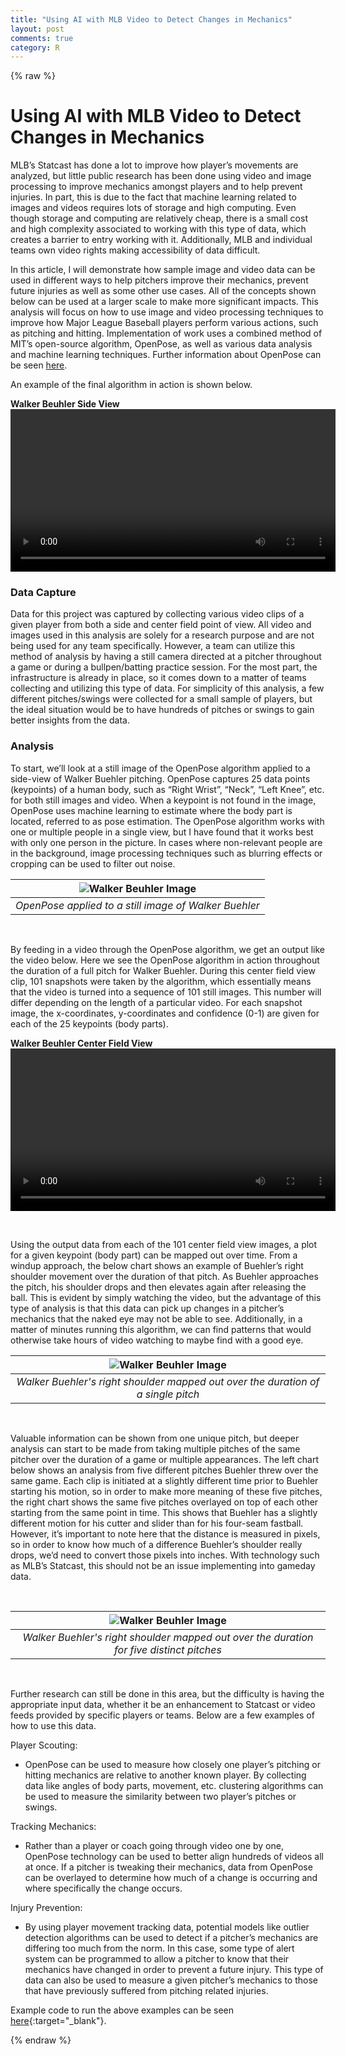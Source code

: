 ```yaml
---
title: "Using AI with MLB Video to Detect Changes in Mechanics"
layout: post
comments: true
category: R
---
```


{% raw %}

# Using AI with MLB Video to Detect Changes in Mechanics

MLB’s Statcast has done a lot to improve how player’s movements are analyzed, but little public research has been done using video and image processing to improve mechanics amongst players and to help prevent injuries.  In part, this is due to the fact that machine learning related to images and videos requires lots of storage and high computing.  Even though storage and computing are relatively cheap, there is a small cost and high complexity associated to working with this type of data, which creates a barrier to entry working with it. Additionally, MLB and individual teams own video rights making accessibility of data difficult. 

In this article, I will demonstrate how sample image and video data can be used in different ways to help pitchers improve their mechanics, prevent future injuries as well as some other use cases. All of the concepts shown below can be used at a larger scale to make more significant impacts.  This analysis will focus on how to use image and video processing techniques to improve how Major League Baseball players perform various actions, such as pitching and hitting.  Implementation of work uses a combined method of MIT’s open-source algorithm, OpenPose, as well as various data analysis and machine learning techniques.  Further information about OpenPose can be seen [here](https://github.com/CMU-Perceptual-Computing-Lab/openpose).

An example of the final algorithm in action is shown below.

<b>Walker Beuhler Side View</b>
<video width="520" controls>
<source src="/assets/images/2021-06-05-mlb-openpose/buehler_side_output.mp4">
</video>  

  
### Data Capture

Data for this project was captured by collecting various video clips of a given player from both a side and center field point of view.  All video and images used in this analysis are solely for a research purpose and are not being used for any team specifically.  However, a team can utilize this method of analysis by having a still camera directed at a pitcher throughout a game or during a bullpen/batting practice session.  For the most part, the infrastructure is already in place, so it comes down to a matter of teams collecting and utilizing this type of data.  For simplicity of this analysis, a few different pitches/swings were collected for a small sample of players, but the ideal situation would be to have hundreds of pitches or swings to gain better insights from the data.
  
  
### Analysis 
To start, we’ll look at a still image of the OpenPose algorithm applied to a side-view of Walker Buehler pitching.  OpenPose captures 25 data points (keypoints) of a human body, such as “Right Wrist”, “Neck”, “Left Knee”, etc. for both still images and video.  When a keypoint is not found in the image, OpenPose uses machine learning to estimate where the body part is located, referred to as pose estimation. The OpenPose algorithm works with one or multiple people in a single view, but I have found that it works best with only one person in the picture. In cases where non-relevant people are in the background, image processing techniques such as blurring effects or cropping can be used to filter out noise.


| ![Walker Beuhler Image](/figure/2021-06-05-mlb-openpose/beuhler1.png) |
|:--:| 
| *OpenPose applied to a still image of Walker Buehler* | 
  
<br>

By feeding in a video through the OpenPose algorithm, we get an output like the video below.  Here we see the OpenPose algorithm in action throughout the duration of a full pitch for Walker Buehler. During this center field view clip, 101 snapshots were taken by the algorithm, which essentially means that the video is turned into a sequence of 101 still images.  This number will differ depending on the length of a particular video.  For each snapshot image, the x-coordinates, y-coordinates and confidence (0-1) are given for each of the 25 keypoints (body parts). 

<b>Walker Beuhler Center Field View</b>
<video width="520" controls>
<source src="/figure/2021-06-05-mlb-openpose/walker_beuhler2.mp4">
</video>  

<br>
  
Using the output data from each of the 101 center field view images, a plot for a given keypoint (body part) can be mapped out over time.  From a windup approach, the below chart shows an example of Buehler’s right shoulder movement over the duration of that pitch.  As Buehler approaches the pitch, his shoulder drops and then elevates again after releasing the ball.  This is evident by simply watching the video, but the advantage of this type of analysis is that this data can pick up changes in a pitcher’s mechanics that the naked eye may not be able to see.  Additionally, in a matter of minutes running this algorithm, we can find patterns that would otherwise take hours of video watching to maybe find with a good eye.

| ![Walker Beuhler Image](/figure/2021-06-05-mlb-openpose/beuhler2.png) |
|:--:| 
| *Walker Buehler's right shoulder mapped out over the duration of a single pitch* |

<br>

Valuable information can be shown from one unique pitch, but deeper analysis can start to be made from taking multiple pitches of the same pitcher over the duration of a game or multiple appearances.  The left chart below shows an analysis from five different pitches Buehler threw over the same game.  Each clip is initiated at a slightly different time prior to Buehler starting his motion, so in order to make more meaning of these five pitches, the right chart shows the same five pitches overlayed on top of each other starting from the same point in time.  This shows that Buehler has a slightly different motion for his cutter and slider than for his four-seam fastball.  However, it’s important to note here that the distance is measured in pixels, so in order to know how much of a difference Buehler’s shoulder really drops, we’d need to convert those pixels into inches.  With technology such as MLB’s Statcast, this should not be an issue implementing into gameday data.

<br>

| ![Walker Beuhler Image](/figure/2021-06-05-mlb-openpose/beuhler5.png) |
|:--:| 
| *Walker Buehler's right shoulder mapped out over the duration for five distinct pitches* |

<br>

Further research can still be done in this area, but the difficulty is having the appropriate input data, whether it be an enhancement to Statcast or video feeds provided by specific players or teams.  Below are a few examples of how to use this data.

Player Scouting:
  - OpenPose can be used to measure how closely one player’s pitching or hitting mechanics are relative to another known player. By collecting data like angles of body parts, movement, etc. clustering algorithms can be used to measure the similarity between two player’s pitches or swings.


Tracking Mechanics:
  - Rather than a player or coach going through video one by one, OpenPose technology can be used to better align hundreds of videos all at once. If a pitcher is tweaking their mechanics, data from OpenPose can be overlayed to determine how much of a change is occurring and where specifically the change occurs.


Injury Prevention:
  - By using player movement tracking data, potential models like outlier detection algorithms can be used to detect if a pitcher’s mechanics are differing too much from the norm. In this case, some type of alert system can be programmed to allow a pitcher to know that their mechanics have changed in order to prevent a future injury. This type of data can also be used to measure a given pitcher’s mechanics to those that have previously suffered from pitching related injuries.


Example code to run the above examples can be seen [here](https://github.com/malteranalytics/malteranalytics.github.io/blob/master/research/OpenPose.ipynb){:target="_blank"}.



{% endraw %}

<script>
  (function(i,s,o,g,r,a,m){i['GoogleAnalyticsObject']=r;i[r]=i[r]||function(){
  (i[r].q=i[r].q||[]).push(arguments)},i[r].l=1*new Date();a=s.createElement(o),
  m=s.getElementsByTagName(o)[0];a.async=1;a.src=g;m.parentNode.insertBefore(a,m)
  })(window,document,'script','//www.google-analytics.com/analytics.js','ga');

  ga('create', 'UA-57468410-2', 'auto');
  ga('send', 'pageview');

</script>
